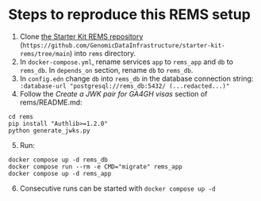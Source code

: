 # Steps to reproduce this REMS setup
1. Clone [the Starter Kit REMS repository](https://github.com/GenomicDataInfrastructure/starter-kit-rems/tree/main) (`https://github.com/GenomicDataInfrastructure/starter-kit-rems/tree/main`) into `rems` directory.
2. In `docker-compose.yml`, rename services `app` to `rems_app` and `db` to `rems_db`. In `depends_on` section, rename `db` to `rems_db`.
3. In `config.edn` change `db` into `rems_db` in the database connection string: ` :database-url "postgresql://rems_db:5432/ (...redacted...)"`
4. Follow the _Create a JWK pair for GA4GH visas_ section of rems/README.md:
```
cd rems
pip install "Authlib>=1.2.0"
python generate_jwks.py
```
5. Run:
```
docker compose up -d rems_db
docker compose run --rm -e CMD="migrate" rems_app
docker compose up -d rems_app
```
6. Consecutive runs can be started with `docker compose up -d`